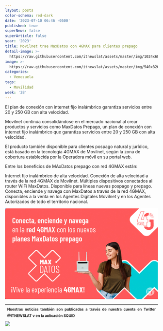 ```yaml
---
layout: posts
color-schema: red-dark
date: '2023-07-10 06:46 -0500'
published: true
superNews: false
superArticle: false
year: '2023'
title: Movilnet trae MaxDatos con 4GMAX para clientes prepago
detail-image: >-
  https://raw.githubusercontent.com/itnewslat/assets/master/img/1024x680/movilnet-max-datos-g.jpg
image: >-
  https://raw.githubusercontent.com/itnewslat/assets/master/img/540x320/movilnet-max-datos-p.jpg
categories:
  - Venezuela
tags:
  - Movilidad
week: '28'
---
```

El plan de conexión con internet fijo inalámbrico garantiza servicios entre 20 y 250 GB con alta velocidad.

Movilnet continúa consolidándose en el mercado nacional al crear productos y servicios como MaxDatos Prepago, un plan de conexión con internet fijo inalámbrico que garantiza servicios entre 20 y 250 GB con alta velocidad.

El producto también disponible para clientes pospago natural y jurídico, está basado en la tecnología 4GMAX de Movilnet, según la zona de cobertura establecida por la Operadora móvil en su portal web.

Entre los beneficios de MAxDatos prepago con red 4GMAX están:

Internet fijo inalámbrico de alta velocidad.
Conexión de alta velocidad a través de la red 4GMAX de Movilnet.
Múltiples dispositivos conectados al router WiFi MaxDatos.
Disponible para líneas nuevas pospago y prepago.
Conecta, enciende y navega con MaxDatos a través de la red 4GMAX, disponibles a la venta en los Agentes Digitales Movilnet y en los Agentes Autorizados de todo el territorio nacional.

![](https://raw.githubusercontent.com/itnewslat/assets/master/img/540x320/movilnet-max-datos-p.jpg)

<table style="height: 42px;" width="569">
<tbody>
<tr>
<td style="text-align: justify;"><sub><strong>Nuestras noticias también son publicadas a través de nuestra cuenta en Twitter <a href="https://twitter.com/itnewslat?lang=es">@ITNEWSLAT</a> y en la aplicación <a href="https://squidapp.co/en/">SQUID</a></strong></sub></td>
</tr>
</tbody>
</table>
<img src="https://tracker.metricool.com/c3po.jpg?hash=56f88a41e39ab42c063cc51676587a04"/>